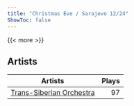```yaml
---
title: "Christmas Eve / Sarajevo 12/24"
ShowToc: false
---
```


{{< more >}}

## Artists
Artists | Plays 
----- | -----: 
[Trans-Siberian Orchestra](/artists/trans-siberian-orchestra-58610) | 97

